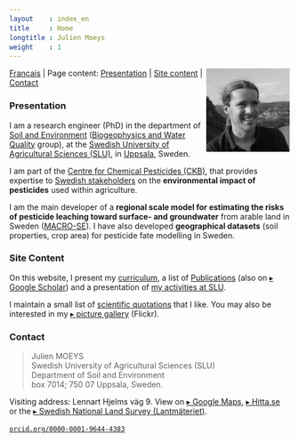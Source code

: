 ```yaml
---
layout    : index_en
title     : Home
longtitle : Julien Moeys
weight    : 1
---
```


<img src="/assets/img/jmoeys-avatar-small.jpg" alt="Photo of Julien Moeys" align="right"/>

[Français](/fr/) | Page content: [Presentation](#presentation) | 
[Site content](#sitecontent) | [Contact](#contact) 

### Presentation   <a name="presentation"></a>

I am a research engineer (PhD) in the department 
of [Soil and Environment][SLUSoil] ([Biogeophysics and Water Quality][BGFVV] 
group), at the [Swedish University of Agricultural Sciences 
(SLU)][SLU], in [Uppsala][], Sweden.

I am part of the [Centre for Chemical Pesticides (CKB)][CKB], 
that provides expertise to [Swedish stakeholders][CKBRef] on the 
**environmental impact of pesticides** used within agriculture.

I am the main developer of a **regional scale model for estimating 
the risks of pesticide leaching toward surface- and groundwater** 
from arable land in Sweden ([MACRO-SE][]). I have also developed 
**geographical datasets** (soil properties, crop area) for pesticide 
fate modelling in Sweden.



### Site Content   <a name="sitecontent"></a>

On this website, I present my [curriculum](/CV/), a list of 
[Publications](/Publications/) (also on [&#9656; Google Scholar][jmScholar]) 
and a presentation of [my activities at SLU](/Activities/).

<!-- You will (soon) find information on the [software](/Software/) 
I am developing (mostly R packages), and some technical notes in the 
[IT lab book](/ITLabBook/) section (mostly about Ubuntu server 
management). -->

I maintain a small list of [scientific quotations](/Quotations/) that 
I like. You may also be interested in my [&#9656; picture 
gallery][jmFlickr] (Flickr).



### Contact   <a name="contact"></a>

> Julien MOEYS   
> Swedish University of Agricultural Sciences (SLU)   
> Department of Soil and Environment   
> box 7014; 750 07 Uppsala, Sweden.

Visiting address: Lennart Hjelms väg 9. View on [&#9656; Google Maps][gMapSLU], 
[&#9656; Hitta.se][hMapSLU] or the [&#9656; Swedish National Land Survey 
(Lantmäteriet)][sluLM].

<a href="http://orcid.org/0000-0001-9644-4383" alt="Julien Moeys ORCID" class="ORCID" ><code>orcid.org/0000-0001-9644-4383</code></a>



<!-- List of links -->
[SLU]:        http://www.slu.se/  "Swedish University of Agricultural Sciences (SLU)" 
[SLUSoil]:    http://www.slu.se/soil  "department of Soil and Environment (@SLU)" 
[BGFVV]:      http://www.slu.se/en/departments/soil-environment/research/biogeophysics-and-water-quality/  "Biogeophysics and Water Quality group (@SLU)" 
[Uppsala]:    https://en.wikipedia.org/wiki/Uppsala "Uppsala (Wikipedia)"
[CKB]:        http://www.slu.se/en/collaborative-centres-and-projects/centre-for-chemical-pesticides-ckb1/ "Centre for Chemical Pesticides (CKB) (@SLU)" 
[CKBRef]:     http://www.slu.se/en/collaborative-centres-and-projects/centre-for-chemical-pesticides-ckb1/about-us/reference-group/  "CKB Reference group (@SLU)" 
[MACRO-SE]:   http://www.slu.se/sv/centrumbildningar-och-projekt/kompetenscentrum-for-kemiska-bekampningsmedel/verksamhetsomraden/modeller/macro-se/  "MACRO-SE model (@SLU)" 
[jmFlickr]:   https://www.flickr.com/photos/julienmoeys  "Julien Moeys picture gallery (@Flickr)" 
[jmScholar]:  http://scholar.google.com/citations?user=cRNn-IMAAAAJ  "Julien Moeys on Google Scholar"  
[gMapSLU]:    https://goo.gl/maps/Jn13M  "Map of SLU (Google Maps)"
[hMapSLU]:    http://www.hitta.se/kartan?s=e554f834 "Map of SLU (Hitta.se)"
[sluLM]:      http://kso2.lantmateriet.se/?e=649249&n=6634006&z=12 "Map of SLU (Lantmateriet.se)"

<!-- Longer links -->

